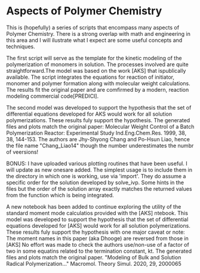 # Aspects of Polymer Chemistry 
This is (hopefully) a series of scripts that encompass many aspects of Polymer Chemistry.
There is a strong overlap with math and engineering in this area and I will ilustrate what I expect are some useful concepts and techniques.

The first script will serve as the template for the kinetic modeling of the polymerization of monomers in solution.
The processes involved are quite straightforward.The model was based on the work [AKS] that ispublically available.
The script integrates the equations for reaction of initiator, monomer and polymer formation along with molecular weight calculations.
The results fit the original paper and are comfirmed by a modern, reaction modeling commercial code[PREDICI].

The second model was developed to support the hypothesis that the set of differential equations developed for AKS would work for all solution polymerizations. These results fuly support the hypothesis. The generated files and plots match the original paper: Molecular Weight Control of a Batch Polymerization Reactor: Experimental Study Ind.Eng.Chem.Res. 1999, 38, 38, 144-153.
The authors are Jhy-Shyong Chang and Po-Hsun Liao, hence the file name "Chang_Liao14" though the number underestimates the numbr of veersions!

BONUS: I have uploaded various plotting routines that have been useful. I will update as new onesare added.
The simplest usage is to include them in the directory in which one is working, use via 'import'. They do assume a specific order for the solution developed by solve_ivp. Some hints in the files but the order of the solution array exactly matches the returned values from the function which is being integrated.

A new notebook has been added to continue exploring the utility of the standard moment mode calculatios provided with the  [AKS] ntebook.
This model was developed to support the hypothesis that the set of differential equations developed for [AKS] would work for all solution polymerizations.
These results fuly support the hypothesis with one major caveat or note:
The moment names in this paper (aka Dhooge) are reversed from those in [AKS]
No effort was made to check the authors use/non-use of a factor of two in some equatins related to the termination constant, kt.
The generated files and plots match the original paper.
  "Modeling of Bulk and Solution Radical Polymerization..."
  Macromol. Theory Simul. 2020, 29, 2000065


